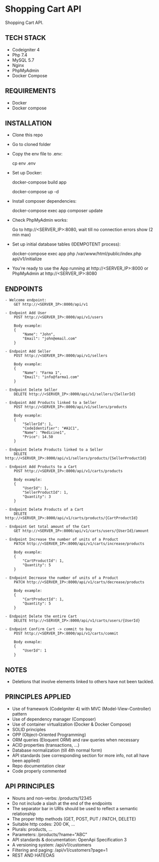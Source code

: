 
# Shopping Cart API

Shopping Cart API.

## TECH STACK

- Codeigniter 4
- Php 7.4
- MySQL 5.7
- Nginx
- PhpMyAdmin
- Docker Compose

## REQUIREMENTS

- Docker
- Docker compose

## INSTALLATION

- Clone this repo
- Go to cloned folder
- Copy the env file to .env:

  cp env .env


- Set up Docker:

  docker-compose build app

  docker-compose up -d


- Install composer dependencies:

  docker-compose exec app composer update


- Check PhpMyAdmin works:

  Go to http://<SERVER_IP>:8080, wait till no connection errors show (2 min max)


- Set up initial database tables (IDEMPOTENT process):

  docker-compose exec app php /var/www/html/public/index.php api/v1/initialize


- You're ready to use the App running at http://<SERVER_IP>:8000 or PhpMyAdmin at http://<SERVER_IP>:8080

## ENDPOINTS

    - Welcome endpoint:
        GET http://<SERVER_IP>:8000/api/v1

    - Endpoint Add User
        POST http://<SERVER_IP>:8000/api/v1/users
        
        Body example:
        {
            "Name": "John",
            "Email": "john@email.com"
        }

    - Endpoint Add Seller
        POST http://<SERVER_IP>:8000/api/v1/sellers
        
        Body example:
        {
            "Name": "Farma 1",
            "Email": "info@farma1.com"
        }

    - Endpoint Delete Seller
        DELETE http://<SERVER_IP>:8000/api/v1/sellers/{SellerId}

    - Endpoint Add Products linked to a Seller 
        POST http://<SERVER_IP>:8000/api/v1/sellers/products
        
        Body example:
        {
            "SellerId": 1,
            "CodeIdentifier": "#A1C1",
            "Name": "Medicine1",
            "Price": 14.50
        }

    - Endpoint Delete Products linked to a Seller
        DELETE http://<SERVER_IP>:8000/api/v1/sellers/products/{SellerProductId}

    - Endpoint Add Products to a Cart
        POST http://<SERVER_IP>:8000/api/v1/carts/products
        
        Body example:
        {
            "UserId": 1,
            "SellerProductId": 1,
            "Quantity": 3
        }

    - Endpoint Delete Products of a Cart
        DELETE http://<SERVER_IP>:8000/api/v1/carts/products/{CartProductId}

    - Endpoint Get total amount of the Cart
        GET http://<SERVER_IP>:8000/api/v1/carts/users/{UserId}/amount

    - Endpoint Increase the number of units of a Product
        PATCH http://<SERVER_IP>:8000/api/v1/carts/increase/products

        Body example:
        {
            "CartProductId": 1,
            "Quantity": 5
        }

    - Endpoint Decrease the number of units of a Product
        PATCH http://<SERVER_IP>:8000/api/v1/carts/decrease/products

        Body example:
        {
            "CartProductId": 1,
            "Quantity": 5
        }

    - Endpoint Delete the entire Cart
        DELETE http://<SERVER_IP>:8000/api/v1/carts/users/{UserId}

    - Endpoint Confirm Cart -> commit to buy
        POST http://<SERVER_IP>:8000/api/v1/carts/commit

        Body exmaple:
        {
            "UserId": 1
        }

## NOTES

- Deletions that involve elements linked to others have not been tackled.

## PRINCIPLES APPLIED

- Use of framework (CodeIgniter 4) with MVC (Model-View-Controller) pattern
- Use of dependency manager (Composer)
- Use of container virtualization (Docker & Docker Compose)
- SOLID principles
- OPP (Object-Oriented Programming)
- ORM queries (Eloquent ORM) and raw queries when necessary
- ACID properties (transactions, ...)
- Database normalization (till 4th normal form)
- API standards (see corresponding section for more info, not all have been applied)
- Repo documentation clear
- Code properly commented

## API PRINCIPLES

- Nouns and non-verbs: /products/12345
- Do not include a slash at the end of the endpoints
- The separator bar in URIs should be used to reflect a semantic relationship
- The proper http methods (GET, POST, PUT / PATCH, DELETE)
- Suitable http codes: 200 OK, ...
- Plurals: products, ...
- Parameters: /products/?name="ABC"
- API standards & documentation: OpenApi Specification 3
- A versioning system: /api/v1/customers
- Filtering and paging: /api/v1/customers?page=1
- REST AND HATEOAS
